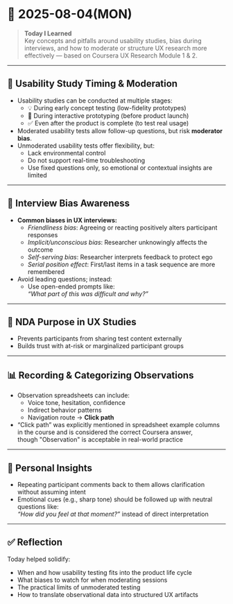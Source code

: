 # 📆 2025-08-04(MON)

> **Today I Learned**  
Key concepts and pitfalls around usability studies, bias during interviews, and how to moderate or structure UX research more effectively — based on Coursera UX Research Module 1 & 2.

---

## 📘 Usability Study Timing & Moderation

- Usability studies can be conducted at multiple stages:
  - 💡 During early concept testing (low-fidelity prototypes)
  - 🧪 During interactive prototyping (before product launch)
  - ✅ Even after the product is complete (to test real usage)
- Moderated usability tests allow follow-up questions, but risk **moderator bias**.
- Unmoderated usability tests offer flexibility, but:
  - Lack environmental control
  - Do not support real-time troubleshooting
  - Use fixed questions only, so emotional or contextual insights are limited

---

## 🧠 Interview Bias Awareness

- **Common biases in UX interviews:**
  - *Friendliness bias*: Agreeing or reacting positively alters participant responses
  - *Implicit/unconscious bias*: Researcher unknowingly affects the outcome
  - *Self-serving bias*: Researcher interprets feedback to protect ego
  - *Serial position effect*: First/last items in a task sequence are more remembered
- Avoid leading questions; instead:
  - Use open-ended prompts like:  
    _“What part of this was difficult and why?”_

---

## 🧾 NDA Purpose in UX Studies

- Prevents participants from sharing test content externally
- Builds trust with at-risk or marginalized participant groups

---

## 📊 Recording & Categorizing Observations

- Observation spreadsheets can include:
  - Voice tone, hesitation, confidence
  - Indirect behavior patterns
  - Navigation route → **Click path**
- “Click path” was explicitly mentioned in spreadsheet example columns  
  in the course and is considered the correct Coursera answer,  
  though "Observation" is acceptable in real-world practice

---

## 💬 Personal Insights

- Repeating participant comments back to them allows clarification without assuming intent
- Emotional cues (e.g., sharp tone) should be followed up with neutral questions like:  
  _“How did you feel at that moment?”_ instead of direct interpretation

---

## ✅ Reflection

Today helped solidify:
- When and how usability testing fits into the product life cycle
- What biases to watch for when moderating sessions
- The practical limits of unmoderated testing
- How to translate observational data into structured UX artifacts

